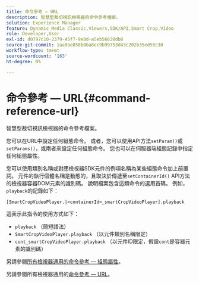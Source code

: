 ```yaml
---
title: 命令參考 — URL
description: 智慧型裁切視訊檢視器的命令參考檔案。
solution: Experience Manager
feature: Dynamic Media Classic,Viewers,SDK/API,Smart Crop,Video
role: Developer,User
exl-id: d0797c10-2379-45f7-9e8d-a5eb56638db8
source-git-commit: 1aa8be858b0ba8ec9b99753d43c202b35ed58c30
workflow-type: tm+mt
source-wordcount: '163'
ht-degree: 0%

---
```


# 命令參考 — URL{#command-reference-url}

智慧型裁切視訊檢視器的命令參考檔案。

您可以在URL中設定任何組態命令。 或者，您可以使用API方法`setParam()`或`setParams()`，或兩者來設定任何組態命令。 您也可以在伺服器端組態記錄中指定任何組態屬性。

您可以使用類別名稱或對應檢視器SDK元件的例項名稱為某些組態命令加上前置詞。 元件的執行個體名稱是動態的，且取決於傳遞至`setContainerId()` API方法的檢視器容器DOM元素的識別碼。 說明檔案包含這類命令的選用首碼。 例如，`playback`的記錄如下：

```
[SmartCropVideoPlayer.|<containerId>_smartCropVideoPlayer].playback
```

這表示此指令的使用方式如下：

* `playback` （簡短語法）
* `SmartCropVideoPlayer.playback` （以元件類別名稱限定）
* `cont_smartCropVideoPlayer.playback` （以元件ID限定，假設`cont`是容器元素的識別碼）

另請參閱[所有檢視器通用的命令參考 — 組態屬性](../../../r-html5-viewer-20-cmdref-configattrib/r-html5-viewer-20-cmdref-configattrib.md#concept-850e0f2c49b949deb7cfbfd330d329bd)。

另請參閱所有檢視器通用的[命令參考 — URL](../../../c-html5-viewer-20-cmdref-url/c-html5-viewer-20-cmdref-url.md#concept-9b337f349b7b406b8c33c7ee96b3e226)。
